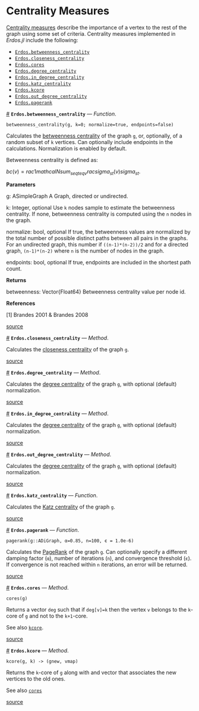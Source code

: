 
<a id='Centrality-Measures-1'></a>

# Centrality Measures


[Centrality measures](https://en.wikipedia.org/wiki/Centrality) describe the importance of a vertex to the rest of the graph using some set of criteria. Centrality measures implemented in *Erdos.jl* include the following:

- [`Erdos.betweenness_centrality`](centrality.md#Erdos.betweenness_centrality)
- [`Erdos.closeness_centrality`](centrality.md#Erdos.closeness_centrality-Tuple{Union{Erdos.ADiGraph,Erdos.AGraph}})
- [`Erdos.cores`](centrality.md#Erdos.cores-Tuple{Erdos.AGraph})
- [`Erdos.degree_centrality`](centrality.md#Erdos.degree_centrality-Tuple{Union{Erdos.ADiGraph,Erdos.AGraph}})
- [`Erdos.in_degree_centrality`](centrality.md#Erdos.in_degree_centrality-Tuple{Union{Erdos.ADiGraph,Erdos.AGraph}})
- [`Erdos.katz_centrality`](centrality.md#Erdos.katz_centrality)
- [`Erdos.kcore`](centrality.md#Erdos.kcore-Tuple{Erdos.AGraph,Integer})
- [`Erdos.out_degree_centrality`](centrality.md#Erdos.out_degree_centrality-Tuple{Union{Erdos.ADiGraph,Erdos.AGraph}})
- [`Erdos.pagerank`](centrality.md#Erdos.pagerank)

<a id='Erdos.betweenness_centrality' href='#Erdos.betweenness_centrality'>#</a>
**`Erdos.betweenness_centrality`** &mdash; *Function*.



```
betweenness_centrality(g, k=0; normalize=true, endpoints=false)
```

Calculates the [betweenness centrality](https://en.wikipedia.org/wiki/Centrality#Betweenness_centrality) of the graph `g`, or, optionally, of a random subset of `k` vertices. Can optionally include endpoints in the calculations. Normalization is enabled by default.

Betweenness centrality is defined as:

$bc(v) = rac{1}{mathcal{N}} sum_{s  eq t  eq v}         rac{sigma_{st}(v)}{sigma_{st}}$.

**Parameters**

g: ASimpleGraph     A Graph, directed or undirected.

k: Integer, optional     Use `k` nodes sample to estimate the betweenness centrality. If none,     betweenness centrality is computed using the `n` nodes in the graph.

normalize: bool, optional     If true, the betweenness values are normalized by the total number     of possible distinct paths between all pairs in the graphs. For an undirected graph,     this number if `((n-1)*(n-2))/2` and for a directed graph, `(n-1)*(n-2)`     where `n` is the number of nodes in the graph.

endpoints: bool, optional     If true, endpoints are included in the shortest path count.

**Returns**

betweenness: Vector{Float64}     Betweenness centrality value per node id.

**References**

[1] Brandes 2001 & Brandes 2008


<a target='_blank' href='https://github.com/CarloLucibello/Erdos.jl/tree/66e6f1999dd8bd1a8b314ef10b82c9029c20289d/docs/../src/centrality/betweenness.jl#L5-L48' class='documenter-source'>source</a><br>

<a id='Erdos.closeness_centrality-Tuple{Union{Erdos.ADiGraph,Erdos.AGraph}}' href='#Erdos.closeness_centrality-Tuple{Union{Erdos.ADiGraph,Erdos.AGraph}}'>#</a>
**`Erdos.closeness_centrality`** &mdash; *Method*.



Calculates the [closeness centrality](https://en.wikipedia.org/wiki/Centrality#Closeness_centrality) of the graph `g`.


<a target='_blank' href='https://github.com/CarloLucibello/Erdos.jl/tree/66e6f1999dd8bd1a8b314ef10b82c9029c20289d/docs/../src/centrality/closeness.jl#L1-L4' class='documenter-source'>source</a><br>

<a id='Erdos.degree_centrality-Tuple{Union{Erdos.ADiGraph,Erdos.AGraph}}' href='#Erdos.degree_centrality-Tuple{Union{Erdos.ADiGraph,Erdos.AGraph}}'>#</a>
**`Erdos.degree_centrality`** &mdash; *Method*.



Calculates the [degree centrality](https://en.wikipedia.org/wiki/Centrality#Degree_centrality) of the graph `g`, with optional (default) normalization.


<a target='_blank' href='https://github.com/CarloLucibello/Erdos.jl/tree/66e6f1999dd8bd1a8b314ef10b82c9029c20289d/docs/../src/centrality/degree.jl#L19-L21' class='documenter-source'>source</a><br>

<a id='Erdos.in_degree_centrality-Tuple{Union{Erdos.ADiGraph,Erdos.AGraph}}' href='#Erdos.in_degree_centrality-Tuple{Union{Erdos.ADiGraph,Erdos.AGraph}}'>#</a>
**`Erdos.in_degree_centrality`** &mdash; *Method*.



Calculates the [degree centrality](https://en.wikipedia.org/wiki/Centrality#Degree_centrality) of the graph `g`, with optional (default) normalization.


<a target='_blank' href='https://github.com/CarloLucibello/Erdos.jl/tree/66e6f1999dd8bd1a8b314ef10b82c9029c20289d/docs/../src/centrality/degree.jl#L22-L24' class='documenter-source'>source</a><br>

<a id='Erdos.out_degree_centrality-Tuple{Union{Erdos.ADiGraph,Erdos.AGraph}}' href='#Erdos.out_degree_centrality-Tuple{Union{Erdos.ADiGraph,Erdos.AGraph}}'>#</a>
**`Erdos.out_degree_centrality`** &mdash; *Method*.



Calculates the [degree centrality](https://en.wikipedia.org/wiki/Centrality#Degree_centrality) of the graph `g`, with optional (default) normalization.


<a target='_blank' href='https://github.com/CarloLucibello/Erdos.jl/tree/66e6f1999dd8bd1a8b314ef10b82c9029c20289d/docs/../src/centrality/degree.jl#L25-L27' class='documenter-source'>source</a><br>

<a id='Erdos.katz_centrality' href='#Erdos.katz_centrality'>#</a>
**`Erdos.katz_centrality`** &mdash; *Function*.



Calculates the [Katz centrality](https://en.wikipedia.org/wiki/Katz_centrality) of the graph `g`.


<a target='_blank' href='https://github.com/CarloLucibello/Erdos.jl/tree/66e6f1999dd8bd1a8b314ef10b82c9029c20289d/docs/../src/centrality/katz.jl#L24-L27' class='documenter-source'>source</a><br>

<a id='Erdos.pagerank' href='#Erdos.pagerank'>#</a>
**`Erdos.pagerank`** &mdash; *Function*.



```
pagerank(g::ADiGraph, α=0.85, n=100, ϵ = 1.0e-6)
```

Calculates the [PageRank](https://en.wikipedia.org/wiki/PageRank) of the graph `g`. Can optionally specify a different damping factor (`α`), number of iterations (`n`), and convergence threshold (`ϵ`). If convergence is not reached within `n` iterations, an error will be returned.


<a target='_blank' href='https://github.com/CarloLucibello/Erdos.jl/tree/66e6f1999dd8bd1a8b314ef10b82c9029c20289d/docs/../src/centrality/pagerank.jl#L4-L11' class='documenter-source'>source</a><br>

<a id='Erdos.cores-Tuple{Erdos.AGraph}' href='#Erdos.cores-Tuple{Erdos.AGraph}'>#</a>
**`Erdos.cores`** &mdash; *Method*.



```
cores(g)
```

Returns a vector `deg` such that if `deg[v]=k` then the vertex `v` belongs to the `k`-core of `g` and not to the `k+1`-core.

See also [`kcore`](centrality.md#Erdos.kcore-Tuple{Erdos.AGraph,Integer}).


<a target='_blank' href='https://github.com/CarloLucibello/Erdos.jl/tree/66e6f1999dd8bd1a8b314ef10b82c9029c20289d/docs/../src/centrality/kcore.jl#L1-L8' class='documenter-source'>source</a><br>

<a id='Erdos.kcore-Tuple{Erdos.AGraph,Integer}' href='#Erdos.kcore-Tuple{Erdos.AGraph,Integer}'>#</a>
**`Erdos.kcore`** &mdash; *Method*.



```
kcore(g, k) -> (gnew, vmap)
```

Returns the `k`-core  of `g` along with and vector that associates the new vertices to the old ones.

See also [`cores`](centrality.md#Erdos.cores-Tuple{Erdos.AGraph})


<a target='_blank' href='https://github.com/CarloLucibello/Erdos.jl/tree/66e6f1999dd8bd1a8b314ef10b82c9029c20289d/docs/../src/centrality/kcore.jl#L62-L69' class='documenter-source'>source</a><br>

